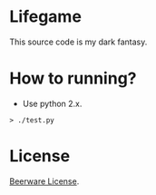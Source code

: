 # Lifegame

This source code is my dark fantasy.

# How to running?

- Use python 2.x.

```
> ./test.py
```

# License

[Beerware License](http://en.wikipedia.org/wiki/Beerware).
